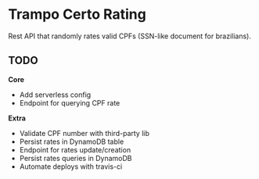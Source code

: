 # Trampo Certo Rating

Rest API that randomly rates valid CPFs (SSN-like document for brazilians).

## TODO

**Core**

- Add serverless config
- Endpoint for querying CPF rate

**Extra**

- Validate CPF number with third-party lib
- Persist rates in DynamoDB table
- Endpoint for rates update/creation
- Persist rates queries in DynamoDB
- Automate deploys with travis-ci
